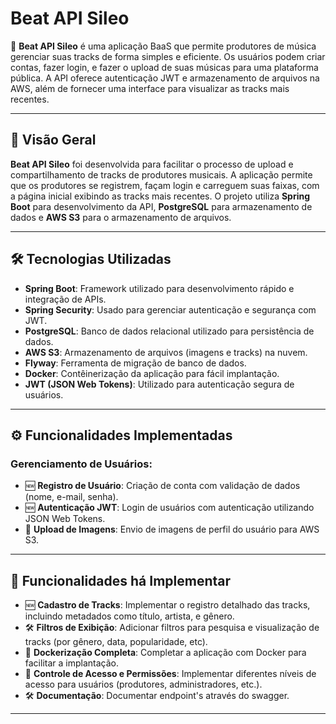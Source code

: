 # Beat API Sileo

🌟 **Beat API Sileo** é uma aplicação BaaS que permite produtores de música gerenciar suas tracks de forma simples e eficiente. Os usuários podem criar contas, fazer login, e fazer o upload de suas músicas para uma plataforma pública. A API oferece autenticação JWT e armazenamento de arquivos na AWS, além de fornecer uma interface para visualizar as tracks mais recentes.

---

## 📖 Visão Geral

**Beat API Sileo** foi desenvolvida para facilitar o processo de upload e compartilhamento de tracks de produtores musicais. A aplicação permite que os produtores se registrem, façam login e carreguem suas faixas, com a página inicial exibindo as tracks mais recentes. O projeto utiliza **Spring Boot** para desenvolvimento da API, **PostgreSQL** para armazenamento de dados e **AWS S3** para o armazenamento de arquivos.

---

## 🛠️ Tecnologias Utilizadas

- **Spring Boot**: Framework utilizado para desenvolvimento rápido e integração de APIs.
- **Spring Security**: Usado para gerenciar autenticação e segurança com JWT.
- **PostgreSQL**: Banco de dados relacional utilizado para persistência de dados.
- **AWS S3**: Armazenamento de arquivos (imagens e tracks) na nuvem.
- **Flyway**: Ferramenta de migração de banco de dados.
- **Docker**: Contêinerização da aplicação para fácil implantação.
- **JWT (JSON Web Tokens)**: Utilizado para autenticação segura de usuários.

---

## ⚙️ Funcionalidades Implementadas

### Gerenciamento de Usuários:
- 🆕 **Registro de Usuário**: Criação de conta com validação de dados (nome, e-mail, senha).
- 🆕 **Autenticação JWT**: Login de usuários com autenticação utilizando JSON Web Tokens.
- 📸 **Upload de Imagens**: Envio de imagens de perfil do usuário para AWS S3.

---

## 🚀 Funcionalidades há Implementar

- 🆕 **Cadastro de Tracks**: Implementar o registro detalhado das tracks, incluindo metadados como título, artista, e gênero.
- 🛠️ **Filtros de Exibição**: Adicionar filtros para pesquisa e visualização de tracks (por gênero, data, popularidade, etc).
- 🐳 **Dockerização Completa**: Completar a aplicação com Docker para facilitar a implantação.
- 🔐 **Controle de Acesso e Permissões**: Implementar diferentes níveis de acesso para usuários (produtores, administradores, etc.).
- 🛠️ **Documentação**: Documentar endpoint's através do swagger.

---
